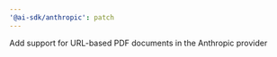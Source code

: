 ```yaml
---
'@ai-sdk/anthropic': patch
---
```


Add support for URL-based PDF documents in the Anthropic provider
